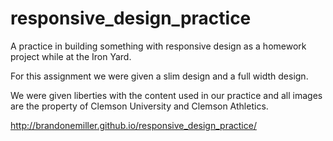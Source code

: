 responsive_design_practice
==========================

A practice in building something with responsive design as a homework project while at the Iron Yard.

For this assignment we were given a slim design and a full width design. 

We were given liberties with the content used in our practice and all images are the property of Clemson University and Clemson Athletics. 

http://brandonemiller.github.io/responsive_design_practice/
